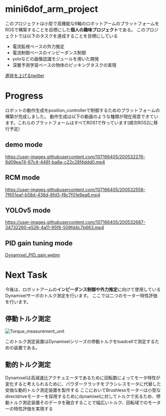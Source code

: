 # mini6dof_arm_project

このプロジェクトは小型で高機能な6軸のロボットアームのプラットフォームをROSで構築することを目標にした**個人の趣味プロジェクト**である。
このプロジェクトでは以下のタスクを達成することを目標にしている
- 電流監視ベースの外力推定
- 電流制御ベースのインピーダンス制御
- yoloなどの画像認識モジュールを用いた開発
- 深層予測学習ベースの物体のピッキングタスクの実現

[進捗を上げるtwitter](https://twitter.com/siodakaram6dfam)

# Progress

ロボットの動作生成をposition_controllerで制御するためのプラットフォームの構築が完成しました。
動作生成は以下の動画のような種類が現在用意できています。これらのプラットフォームはすべてROS1で作っています(順次ROS2に移行予定)

## demo mode

https://user-images.githubusercontent.com/107166405/200532276-9d09ea74-67c4-446f-ba8a-c22c28f4ddd0.mp4

## RCM mode

https://user-images.githubusercontent.com/107166405/200532558-7f651eaf-b58d-436d-8fd3-f8c7f01e9ea6.mp4

## YOLOv5 mode

https://user-images.githubusercontent.com/107166405/200532687-34732260-e526-4a11-95f8-509fd4c7b663.mp4


## PID gain tuning mode

[Dynamixel_PID_gain.webm](https://user-images.githubusercontent.com/107166405/200537556-3db1a773-beba-4350-b65a-5a4e5d36be3e.webm)

# Next Task

今後は、ロボットアームの**インピーダンス制御や外力推定**に向けて使用しているDynamixelサーボのトルク測定を行います。
ここでは二つのモーター特性評価を行います。

## 停動トルク測定

![Torque_measurement_unit](https://user-images.githubusercontent.com/107166405/200535368-3e2929aa-be9f-476b-b4e7-e44b864824dd.png)

このトルク測定装置はDynamixelシリーズの停動トルクをloadcellで測定するための装置である。

## 動的トルク測定

Dynamixelは高減速比アクチュエータであるために回転数によってモータ特性が変化すると考えられるために、パウダークラッチをブラシレスモータに代替した安価な動的トルク測定装置を製作する
ここにおいてBrushlessモーターは小型なdirectdriveモーターを採用するためにdynamixelに対してトルクで劣るため、停動トルク測定装置そのデータを融合することで幅広いトルク、回転域でのモーターの特性評価を実現する






